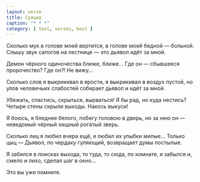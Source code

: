```yaml
---
layout: verse
title: Суицид
caption: "* * *"
category: [ text, verses, best ]
---
```

Сколько мук
    в голове моей
        вертится,
в голове моей
    бедной —
        больной.
Слышу звук
    сапогов на лестнице —
        это дьявол
            идёт за мной.

<!--more-->

Демон
    чёрного одиночества
        ближе, ближе...
Где он —
    сбывшееся пророчество?
Где он?!
Не вижу...

Сколько слов
    я выкрикивал
        в ярости,
я выкрикивал
    в воздух
        пустой,
но улов
    человечьих слабостей
собирает дьявол
    и идёт
        за мной.

Убежать, спастись,
    скрыться,
        вырваться!
Я бы рад,
    но куда нестись?
Четыре стены
    скрыли выходы.
Накось
    выкуси!

Я боюсь,
    я бледнее белого,
побегу
    головою в дверь,
но за нею
    он — неведомый
чёрный
    хищный
        рогатый зверь.

Сколько лиц
    я любил
        вчера ещё,
я любил
    их улыбки
        милые...
Только цыц —
Дьявол,
    по чердаку гуляющий,
возвращает
    думы
        постылые.

Я забился
    в поисках выхода,
то туда,
    то сюда,
        по комнате,
я забылся
    и, смело и лихо,
        сделал шаг в окно...

Это
    вы
        уже помните.
